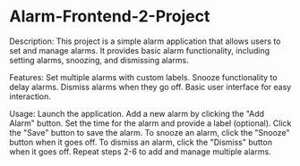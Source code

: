 # Alarm-Frontend-2-Project
Description:
This project is a simple alarm application that allows users to set and manage alarms. It provides basic alarm functionality, including setting alarms, snoozing, and dismissing alarms.

Features:
Set multiple alarms with custom labels.
Snooze functionality to delay alarms.
Dismiss alarms when they go off.
Basic user interface for easy interaction.

Usage:
Launch the application.
Add a new alarm by clicking the "Add Alarm" button.
Set the time for the alarm and provide a label (optional).
Click the "Save" button to save the alarm.
To snooze an alarm, click the "Snooze" button when it goes off.
To dismiss an alarm, click the "Dismiss" button when it goes off.
Repeat steps 2-6 to add and manage multiple alarms.
